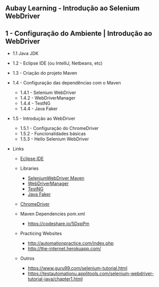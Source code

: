 Aubay Learning - Introdução ao Selenium WebDriver
-----

## 1 - Configuração do Ambiente | Introdução ao WebDriver
- 1.1 Java JDK
- 1.2 - Eclipse IDE (ou IntelliJ, Netbeans, etc)
- 1.3 - Criação do projeto Maven
- 1.4 - Configuração das dependências com o Maven
  - 1.4.1 - Selenium WebDriver
  - 1.4.2 - WebDriverManager
  - 1.4.4 - TestNG
  - 1.4.4 - Java Faker
- 1.5 - Introdução ao WebDriver
  - 1.5.1 - Configuração do ChromeDriver
  - 1.5.2 - Funcionalidades básicas
  - 1.5.3 - Hello Selenium WebDriver
		
- Links
	- [Eclipse IDE](https://www.eclipse.org/downloads/packages/)
	- Libraries
      - [SeleniumWebDriver Maven](https://mvnrepository.com/artifact/org.seleniumhq.selenium/selenium-java)
      - [WebDriverManager](https://github.com/bonigarcia/webdrivermanager)
      - [TestNG](https://mvnrepository.com/artifact/org.testng/testng/7.1.0)
      - [Java Faker](https://github.com/DiUS/java-faker)
		
	- [ChromeDriver](https://chromedriver.storage.googleapis.com/index.html)
	
	- Maven Dependencies pom.xml 
	  - https://codeshare.io/5DxpPm
	
	- Practicing Websites
      - http://automationpractice.com/index.php
      - http://the-internet.herokuapp.com/
	
	- Outros
	  - https://www.guru99.com/selenium-tutorial.html
	  - https://testautomationu.applitools.com/selenium-webdriver-tutorial-java/chapter1.html
